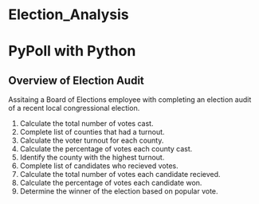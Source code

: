 # Election_Analysis
# PyPoll with Python

## Overview of Election Audit
Assitaing a Board of Elections employee with completing an election audit of a recent local congressional election.

1. Calculate the total number of votes cast.
2. Complete list of counties that had a turnout.
3. Calculate the voter turnout for each county.
4. Calculate the percentage of votes each county cast.
5. Identify the county with the highest turnout.
6. Complete list of candidates who recieved votes.
7. Calculate the total number of votes each candidate recieved.
8. Calculate the percentage of votes each candidate won.
9. Determine the winner of the election based on popular vote.
